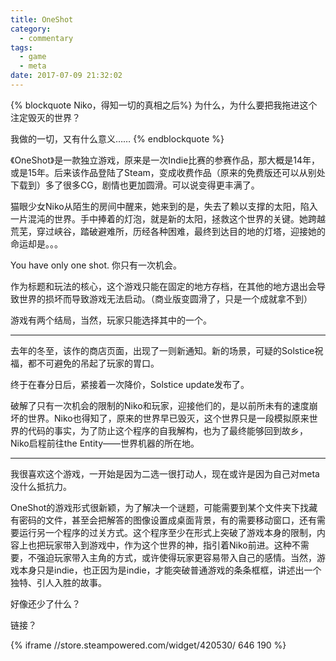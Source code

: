 ```yaml
---
title: OneShot
category:
  - commentary
tags:
  - game
  - meta
date: 2017-07-09 21:32:02
---
```


{% blockquote Niko，得知一切的真相之后%}
为什么，为什么要把我拖进这个注定毁灭的世界？

我做的一切，又有什么意义……
{% endblockquote %}

<!-- more -->

《OneShot》是一款独立游戏，原来是一次Indie比赛的参赛作品，那大概是14年，或是15年。后来该作品登陆了Steam，变成收费作品（原来的免费版还可以从别处下载到）多了很多CG，剧情也更加圆滑。可以说变得更丰满了。

猫眼少女Niko从陌生的房间中醒来，她来到的是，失去了赖以支撑的太阳，陷入一片混沌的世界。手中捧着的灯泡，就是新的太阳，拯救这个世界的关键。她跨越荒芜，穿过峡谷，踏破避难所，历经各种困难，最终到达目的地的灯塔，迎接她的命运却是。。。

You have only one shot. 你只有一次机会。

作为标题和玩法的核心，这个游戏只能在固定的地方存档，在其他的地方退出会导致世界的损坏而导致游戏无法启动。（商业版变圆滑了，只是一个成就拿不到）

游戏有两个结局，当然，玩家只能选择其中的一个。

---

去年的冬至，该作的商店页面，出现了一则新通知。新的场景，可疑的Solstice祝福，都不可避免的吊起了玩家的胃口。

终于在春分日后，紧接着一次降价，Solstice update发布了。

破解了只有一次机会的限制的Niko和玩家，迎接他们的，是以前所未有的速度崩坏的世界。Niko也得知了，原来的世界早已毁灭，这个世界只是一段模拟原来世界的代码的事实，为了防止这个程序的自我解构，也为了最终能够回到故乡，Niko启程前往the Entity——世界机器的所在地。

---

我很喜欢这个游戏，一开始是因为二选一很打动人，现在或许是因为自己对meta没什么抵抗力。

OneShot的游戏形式很新颖，为了解决一个谜题，可能需要到某个文件夹下找藏有密码的文件，甚至会把解答的图像设置成桌面背景，有的需要移动窗口，还有需要运行另一个程序的过关方式。这个程序至少在形式上突破了游戏本身的限制，内容上也把玩家带入到游戏中，作为这个世界的神，指引着Niko前进。这种不需要，不强迫玩家带入主角的方式，或许使得玩家更容易带入自己的感情。当然，游戏本身只是indie，也正因为是indie，才能突破普通游戏的条条框框，讲述出一个独特、引人入胜的故事。

好像还少了什么？

链接？

{% iframe //store.steampowered.com/widget/420530/ 646 190 %}
